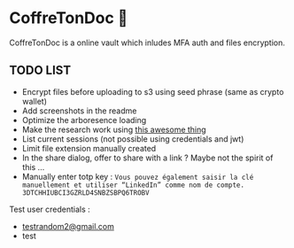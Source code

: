 # CoffreTonDoc 🔐

CoffreTonDoc is a online vault which inludes MFA auth and files encryption.

## TODO LIST

-   Encrypt files before uploading to s3 using seed phrase (same as crypto wallet)
-   Add screenshots in the readme
-   Optimize the arboresence loading
-   Make the research work using [this awesome thing](https://github.com/tantaraio/voy)
-   List current sessions (not possible using credentials and jwt)
-   Limit file extension manually created
-   In the share dialog, offer to share with a link ? Maybe not the spirit of this ...
-   Manually enter totp key : `Vous pouvez également saisir la clé manuellement et utiliser “LinkedIn” comme nom de compte.
3DTCHHIUBCI3GZRLD4SNBZSBPQ6TROBV`

Test user credentials :

-   testrandom2@gmail.com
-   test
